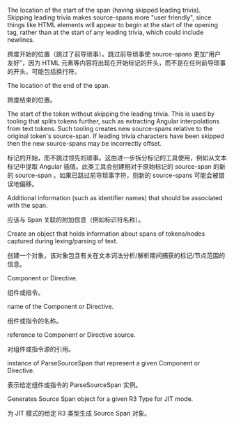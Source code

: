 The location of the start of the span \(having skipped leading trivia\).
Skipping leading trivia makes source-spans more "user friendly", since things like HTML
elements will appear to begin at the start of the opening tag, rather than at the start of any
leading trivia, which could include newlines.

跨度开始的位置（跳过了前导琐事）。跳过前导琐事使 source-spans 更加“用户友好”，因为 HTML
元素等内容将出现在开始标记的开头，而不是在任何前导琐事的开头，可能包括换行符。

The location of the end of the span.

跨度结束的位置。

The start of the token without skipping the leading trivia.
This is used by tooling that splits tokens further, such as extracting Angular interpolations
from text tokens. Such tooling creates new source-spans relative to the original token's
source-span. If leading trivia characters have been skipped then the new source-spans may be
incorrectly offset.

标记的开始，而不跳过领先的琐事。这由进一步拆分标记的工具使用，例如从文本标记中提取 Angular
插值。此类工具会创建相对于原始标记的 source-span 的新的 source-span
。如果已跳过前导琐事字符，则新的 source-spans 可能会被错误地偏移。

Additional information \(such as identifier names\) that should be associated with the span.

应该与 Span 关联的附加信息（例如标识符名称）。

Create an object that holds information about spans of tokens/nodes captured during
lexing/parsing of text.

创建一个对象，该对象包含有关在文本词法分析/解析期间捕获的标记/节点范围的信息。

Component or Directive.

组件或指令。

name of the Component or Directive.

组件或指令的名称。

reference to Component or Directive source.

对组件或指令源的引用。

instance of ParseSourceSpan that represent a given Component or Directive.

表示给定组件或指令的 ParseSourceSpan 实例。

Generates Source Span object for a given R3 Type for JIT mode.

为 JIT 模式的给定 R3 类型生成 Source Span 对象。